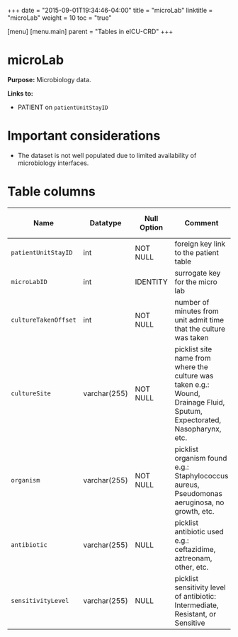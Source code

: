 +++
date = "2015-09-01T19:34:46-04:00"
title = "microLab"
linktitle = "microLab"
weight = 10
toc = "true"

[menu]
  [menu.main]
    parent = "Tables in eICU-CRD"
+++

# microLab

**Purpose:** Microbiology data.

**Links to:**

* PATIENT on `patientUnitStayID`

# Important considerations

* The dataset is not well populated due to limited availability of microbiology interfaces.

# Table columns

Name | Datatype | Null Option | Comment | Is Key | Stored Transformed Created
---- | ---- | ---- | ---- | ---- | ----
`patientUnitStayID` | int | NOT NULL | foreign key link to the patient table | FK | C
`microLabID` | int | IDENTITY | surrogate key for the micro lab | PK | C
`cultureTakenOffset` | int | NOT NULL | number of minutes from unit admit time that the culture was taken |  | C
`cultureSite` | varchar(255) | NOT NULL | picklist site name from where the culture was taken e.g.: Wound, Drainage Fluid, Sputum, Expectorated, Nasopharynx, etc. |  | S
`organism` | varchar(255) | NOT NULL | picklist organism found e.g.: Staphylococcus aureus, Pseudomonas aeruginosa, no growth, etc. |  | S
`antibiotic` | varchar(255) | NULL | picklist antibiotic used e.g.: ceftazidime, aztreonam, other, etc. |  | S
`sensitivityLevel` | varchar(255) | NULL | picklist sensitivity level of antibiotic: Intermediate, Resistant, or Sensitive |  | S

<!-- # Detailed description

* To follow.
 -->
